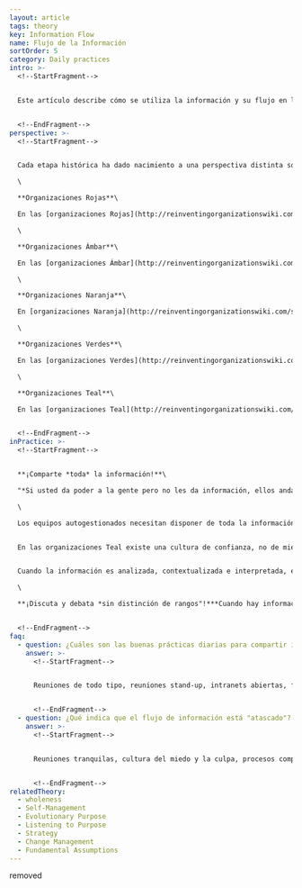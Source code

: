 ```yaml
---
layout: article
tags: theory
key: Information Flow
name: Flujo de la Información
sortOrder: 5
category: Daily practices
intro: >-
  <!--StartFragment-->


  Este artículo describe cómo se utiliza la información y su flujo en los diferentes paradigmas de gestión y contextos organizacionales a lo largo del viaje de la evolución.


  <!--EndFragment-->
perspective: >-
  <!--StartFragment-->


  Cada etapa histórica ha dado nacimiento a una perspectiva distinta sobre el Flujo de Información, ya prácticas muy diferentes:\

  \

  **Organizaciones Rojas**\

  En las [organizaciones Rojas](http://reinventingorganizationswiki.com/sp/index.php?title=El_paradigma_Rojo_y_las_Organizaciones "El paradigma Rojo y las Organizaciones"), el flujo de información e información es controlado por aquellos con poder, y se usa para controlar y manipular a las personas. La información es controlada y propagada a través de contar historias, emitir órdenes, hacer amenazas, sobornar y espiar. El jefe generalmente tiene la propiedad de la información y controla los medios de comunicación. El poder se usa para mantener a los seguidores dependientes y alineados. La verdad objetiva de la información es a menudo menos importante que su valor subjetivo, por ejemplo, la verdad no tiene valor o significado si se puede ganar más ¡diciendo una mentira! En este contexto, la gente sólo atiende a la información que ellos perciben útil a sus propias necesidades personales.\

  \

  **Organizaciones Ámbar**\

  En las [organizaciones Ámbar](http://reinventingorganizationswiki.com/sp/index.php?title=El_Paradigma_%C3%81mbar_y_las_Organizaciones "El Paradigma Ámbar y las Organizaciones"), la información está más ampliamente distribuida y hay un respeto por el argumento lógico. Se reconocen puntos de vista diferentes, pero sólo hay lugar para una sola verdad, o conjunto de verdades. La información es controlada y comunicada a través de la jerarquía organizacional. El respeto por el concepto de objetividad emerge, junto con las opiniones competitivas de los ortodoxos y los heréticos. La verdad de las declaraciones emitidas por los que están en la autoridad puede ser cuestionada, dentro de límites estrictos, pero las decisiones y opiniones de los que tienen autoridad deben ser respetadas; Si no, ¡los disidentes pueden ser castigados!\

  \

  **Organizaciones Naranja**\

  En [organizaciones Naranja](http://reinventingorganizationswiki.com/sp/index.php?title=El_Paradigma_Naranja_y_las_Organizaciones "El Paradigma Naranja y las Organizaciones"), la información sirve principalmente como una medida para "predecir y controlar", con el credo: ¡cuanto más información, mejor! Mediante la información de la medición, la gente puede diseñar un plan para la organización como si ésta fuera una máquina. Se considera que la información perteneciente o procedente de los de rango superior en la organización es de mayor valor.\

  \

  **Organizaciones Verdes**\

  En las [organizaciones Verdes](http://reinventingorganizationswiki.com/sp/index.php?title=El_Paradigma_Verde_y_las_Organizaciones "El Paradigma Verde y las Organizaciones"), la información sirve como moneda de valor cultural, con el propósito de inspirar a los miembros de la organización. El flujo de información a través del sistema se basa en la gestión de "libros abiertos", con aportaciones de todos los interesados. El contenido informativo de los "libros abiertos" sigue siendo definido por los "gobernantes" en una estructura jerárquica, pero aquellos en posiciones de autoridad se centran en escuchar, animar y motivar a sus equipos. Con la "familia" como metáfora de guía en las organizaciones Verdes, las historias son compartidas y todos pueden "cantar alrededor de la fogata".\

  \

  **Organizaciones Teal**\

  En las [organizaciones Teal](http://reinventingorganizationswiki.com/sp/index.php?title=El_Paradigma_Teal_y_las_organizaciones "El Paradigma Teal y las organizaciones"), la información se pone a disposición de todos por igual, "tal cual". No hay secretos, y la información fluye donde se necesita sin fronteras; Este es uno de los prerrequisitos fundamentales para la [autogestión](http://reinventingorganizationswiki.com/sp/index.php?title=Autogesti%C3%B3n "Autogestión") de las organizaciones. Los miembros de las organizaciones Teal siguen respetando una distinción entre el intercambio de información que pertenece al contexto organizacional y el intercambio confidencial de información personal; Las áreas grises se manejan con sensibilidad e integridad. Se entiende claramente el valor dudoso de la información de “oídas" (informes de segunda mano de comunicación verbal no registrada).


  <!--EndFragment-->
inPractice: >-
  <!--StartFragment-->


  **¡Comparte *toda* la información!**\

  "*Si usted da poder a la gente pero no les da información, ellos andarán a tientas en la oscuridad.*" (Blair Vernon)\

  \

  Los equipos autogestionados necesitan disponer de toda la información disponible para tomar decisiones óptimas de manera estratégica y cotidiana. Esto significa que todos los miembros de la organización deben tener acceso a todos los datos relacionados con el financiamiento y las operaciones de la organización, incluyendo salarios y desempeño de individuos y equipos. Compartir libremente información ayuda a crear y mantener la confianza dentro de la organización y reduce la probabilidad de que las jerarquías informales vuelvan a surgir.


  En las organizaciones Teal existe una cultura de confianza, no de miedo: compartir la información libremente no daña a nadie y no hay necesidad de proteger las fuentes de información a través del anonimato o el disfraz. Se confía en la gente para manejar la información con integridad, y para lidiar con las implicaciones positivas y negativas de toda la información disponible para ellos. De esta manera, las personas tienen una clara visión de la información que les afecta a ellos y a otros dentro de la organización, y nadie desarrolla una falsa sensación de ansiedad o seguridad.


  Cuando la información es analizada, contextualizada e interpretada, esto no se ve como una forma de establecer la verdad, sino como una forma de hacer que la información sea más valiosa. La información valiosa fluye naturalmente hacia los lugares donde ayuda a resolver problemas, a superar retos, a impulsar la innovación. Simplemente: la información ahora puede circular libremente y servir a su propósito.\

  \

  **¡Discuta y debata *sin distinción de rangos"!***Cuando hay información nueva e importante para compartir, las [reuniones generales](http://reinventingorganizationswiki.com/sp/index.php?title=Reuniones "Reuniones") de “todos a cubierta" son una práctica habitual en las organizaciones Teal. Los resultados trimestrales, la encuesta de valores anual, un punto de inflexión estratégica y así sucesivamente se discuten y debaten en una reunión sin guión o agenda de control. Esto es mucho más que simple intercambio de información: en lugar de *"predecir y controlar",* el principio guía del flujo de información es *"Sentir y Responder"*. Si la información se comparte de una manera que no sirve al propósito de la organización, esto puede ser debatido abiertamente y hacer los cambios que sean necesarios.


  <!--EndFragment-->
faq:
  - question: ¿Cuáles son las buenas prácticas diarias para compartir información?
    answer: >-
      <!--StartFragment-->


      Reuniones de todo tipo, reuniones stand-up, intranets abiertas, foros de discusión, registros de tareas abiertas o de trabajo, blogs, seminarios web abiertos.


      <!--EndFragment-->
  - question: ¿Qué indica que el flujo de información está "atascado"?
    answer: >-
      <!--StartFragment-->


      Reuniones tranquilas, cultura del miedo y la culpa, procesos complejos de toma de decisiones jerárquicos, rumores frecuentes, encuestas obligatorias a los empleados.


      <!--EndFragment-->
relatedTheory:
  - wholeness
  - Self-Management
  - Evolutionary Purpose
  - Listening to Purpose
  - Strategy
  - Change Management
  - Fundamental Assumptions
---
```

removed